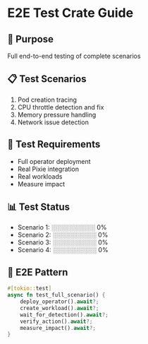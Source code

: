 # E2E Test Crate Guide

## 🎯 Purpose
Full end-to-end testing of complete scenarios

## 📋 Test Scenarios
1. Pod creation tracing
2. CPU throttle detection and fix
3. Memory pressure handling
4. Network issue detection

## 🧪 Test Requirements
- Full operator deployment
- Real Pixie integration
- Real workloads
- Measure impact

## 📊 Test Status
- Scenario 1: ░░░░░░░░░░ 0%
- Scenario 2: ░░░░░░░░░░ 0%
- Scenario 3: ░░░░░░░░░░ 0%
- Scenario 4: ░░░░░░░░░░ 0%

## 🔧 E2E Pattern
```rust
#[tokio::test]
async fn test_full_scenario() {
    deploy_operator().await?;
    create_workload().await?;
    wait_for_detection().await?;
    verify_action().await?;
    measure_impact().await?;
}
```